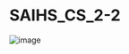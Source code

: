 # SAIHS_CS_2-2
![image](https://github.com/user-attachments/assets/25d9d1ab-537a-4af7-8cc4-50b90c06eb6b)
